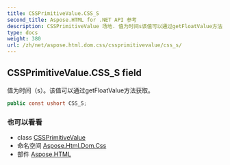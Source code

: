 ```yaml
---
title: CSSPrimitiveValue.CSS_S
second_title: Aspose.HTML for .NET API 参考
description: CSSPrimitiveValue 场地. 值为时间s该值可以通过getFloatValue方法获取
type: docs
weight: 380
url: /zh/net/aspose.html.dom.css/cssprimitivevalue/css_s/
---
```

## CSSPrimitiveValue.CSS_S field

值为时间（s）。该值可以通过getFloatValue方法获取。

```csharp
public const ushort CSS_S;
```

### 也可以看看

* class [CSSPrimitiveValue](../)
* 命名空间 [Aspose.Html.Dom.Css](../../cssprimitivevalue/)
* 部件 [Aspose.HTML](../../../)


